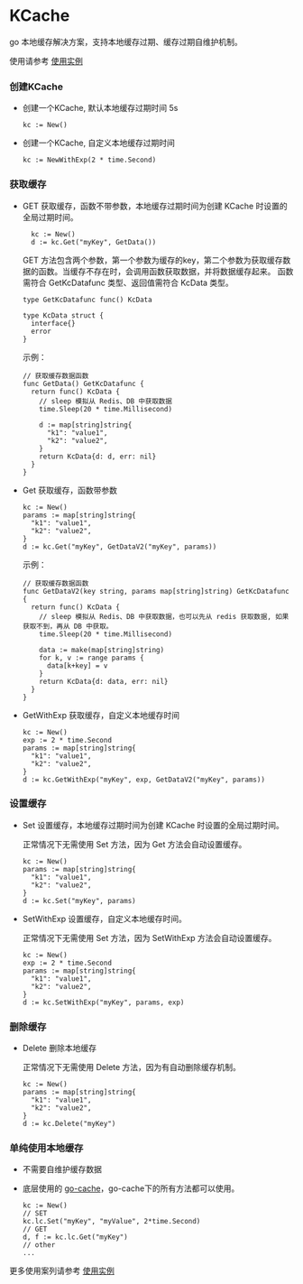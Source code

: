 # KCache
go 本地缓存解决方案，支持本地缓存过期、缓存过期自维护机制。

使用请参考 [使用实例](kcache_test.go)

### 创建KCache
- 创建一个KCache, 默认本地缓存过期时间 5s

  ```
  kc := New()
  ```


- 创建一个KCache, 自定义本地缓存过期时间

  ```
  kc := NewWithExp(2 * time.Second)
  ```

### 获取缓存
- GET 获取缓存，函数不带参数，本地缓存过期时间为创建 KCache 时设置的全局过期时间。

  ```
    kc := New()
    d := kc.Get("myKey", GetData())
  ```
    GET 方法包含两个参数，第一个参数为缓存的key，第二个参数为获取缓存数据的函数。当缓存不存在时，会调用函数获取数据，并将数据缓存起来。
    函数需符合 GetKcDatafunc 类型、返回值需符合 KcData 类型。
  ```
  type GetKcDatafunc func() KcData
  
  type KcData struct { 
    interface{} 
    error
  }
  ```
  
  示例：
  ```
  // 获取缓存数据函数
  func GetData() GetKcDatafunc {
    return func() KcData {
      // sleep 模拟从 Redis、DB 中获取数据
      time.Sleep(20 * time.Millisecond)
  
      d := map[string]string{
        "k1": "value1",
        "k2": "value2",
      }
      return KcData{d: d, err: nil}
    }
  }
  ```

- Get 获取缓存，函数带参数

  ```
  kc := New()
  params := map[string]string{
    "k1": "value1",
    "k2": "value2",
  }
  d := kc.Get("myKey", GetDataV2("myKey", params))
  ```
  
  示例：
  ```
  // 获取缓存数据函数
  func GetDataV2(key string, params map[string]string) GetKcDatafunc {
    return func() KcData {
      // sleep 模拟从 Redis、DB 中获取数据，也可以先从 redis 获取数据, 如果获取不到，再从 DB 中获取。
      time.Sleep(20 * time.Millisecond)
  
      data := make(map[string]string)
      for k, v := range params {
        data[k+key] = v
      }
      return KcData{d: data, err: nil}
    }
  }
  ```
    
- GetWithExp 获取缓存，自定义本地缓存时间

  ```
  kc := New() 
  exp := 2 * time.Second
  params := map[string]string{
    "k1": "value1",
    "k2": "value2",
  }
  d := kc.GetWithExp("myKey", exp, GetDataV2("myKey", params))
  ```

### 设置缓存
- Set 设置缓存，本地缓存过期时间为创建 KCache 时设置的全局过期时间。

  正常情况下无需使用 Set 方法，因为 Get 方法会自动设置缓存。

  ```
  kc := New()
  params := map[string]string{
    "k1": "value1",
    "k2": "value2",
  }
  d := kc.Set("myKey", params)
  ```

- SetWithExp 设置缓存，自定义本地缓存时间。

  正常情况下无需使用 Set 方法，因为 SetWithExp 方法会自动设置缓存。

  ```
  kc := New()
  exp := 2 * time.Second
  params := map[string]string{
    "k1": "value1",
    "k2": "value2",
  }
  d := kc.SetWithExp("myKey", params, exp)
  ```
  
### 删除缓存
- Delete 删除本地缓存

  正常情况下无需使用 Delete 方法，因为有自动删除缓存机制。

  ```
  kc := New()
  params := map[string]string{
    "k1": "value1",
    "k2": "value2",
  }
  d := kc.Delete("myKey")
  ```
  
### 单纯使用本地缓存

- 不需要自维护缓存数据
- 底层使用的 [go-cache](https://github.com/patrickmn/go-cache)，go-cache下的所有方法都可以使用。
  
  ```
  kc := New()
  // SET
  kc.lc.Set("myKey", "myValue", 2*time.Second)
  // GET
  d, f := kc.lc.Get("myKey")
  // other
  ...
  
  ```

更多使用案列请参考 [使用实例](kcache_test.go)
